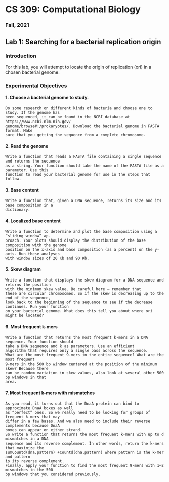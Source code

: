 # CS 309: Computational Biology

### Fall, 2021

## Lab 1: Searching for a bacterial replication origin

### Introduction

For this lab, you will attempt to locate the origin of replication (ori) in a chosen bacterial genome.

### Experimental Objectives

#### 1. Choose a bacterial genome to study.
    Do some research on different kinds of bacteria and choose one to study. If the genome has
    been sequenced, it can be found in the NCBI database at https://www.ncbi.nlm.nih.gov/
    genome/browse#!/prokaryotes/. Download the bacterial genome in FASTA format. Make
    sure that you getting the sequence from a complete chromosome.
#### 2. Read the genome
    Write a function that reads a FASTA file containing a single sequence and returns the sequence
    as a string. Your function should take the name of the FASTA file as a parameter. Use this
    function to read your bacterial genome for use in the steps that follow.
#### 3. Base content
    Write a function that, given a DNA sequence, returns its size and its base composition in a
    dictionary.
#### 4. Localized base content
    Write a function to determine and plot the base composition using a “sliding window” ap-
    proach. Your plots should display the distribution of the base composition with the genome
    position on the x-axis and base composition (as a percent) on the y-axis. Run these analyses
    with window sizes of 20 Kb and 90 Kb.
#### 5. Skew diagram
    Write a function that displays the skew diagram for a DNA sequence and returns the position
    with the minimum skew value. Be careful here — remember that
    these are circular chromosomes. So if the skew is decreasing up to the end of the sequence,
    look back to the beginning of the sequence to see if the decrease continues. Run your function
    on your bacterial genome. What does this tell you about where ori might be located?
#### 6. Most frequent k-mers
    Write a function that returns the most frequent k-mers in a DNA sequence. Your function should 
    take a DNA sequence and k as parameters. Use an efficient
    algorithm that requires only a single pass across the sequence.
    What are the most frequent 9-mers in the entire sequence? What are the most frequent
    9-mers in the 500 bp window centered at the position of the minimum skew? Because there
    can be random variation in skew values, also look at several other 500 bp windows in that
    area.
#### 7. Most frequent k-mers with mismatches
    As you read, it turns out that the DnaA protein can bind to approximate DnaA boxes as well
    as “perfect” ones. So we really need to be looking for groups of frequent k-mers that may
    differ in a few bases. And we also need to include their reverse complements because DnaA
    boxes can appear on either strand.
    So write a function that returns the most frequent k-mers with up to d mismatches in a DNA
    sequence and its reverse complement. In other words, return the k-mers that maximize the
    sumCountd(dna,pattern) +Countd(dna,pattern) where pattern is the k-mer and pattern
    is its reverse complement. 
    Finally, apply your function to find the most frequent 9-mers with 1–2 mismatches in the 500
    bp windows that you considered previously.

